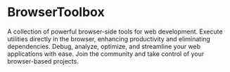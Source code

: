 # BrowserToolbox
A collection of powerful browser-side tools for web development. Execute utilities directly in the browser, enhancing productivity and eliminating dependencies. Debug, analyze, optimize, and streamline your web applications with ease. Join the community and take control of your browser-based projects.
